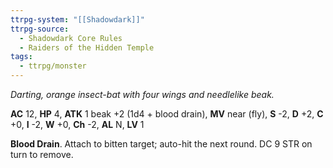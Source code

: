 ```yaml
---
ttrpg-system: "[[Shadowdark]]"
ttrpg-source:
  - Shadowdark Core Rules
  - Raiders of the Hidden Temple
tags:
  - ttrpg/monster
---
```


_Darting, orange insect-bat with four wings and needlelike beak._

**AC** 12, **HP** 4, **ATK** 1 beak +2 (1d4 + blood drain), **MV** near (fly), **S** -2, **D** +2, **C** +0, **I** -2, **W** +0, **Ch** -2, **AL** N, **LV** 1

**Blood Drain**. Attach to bitten target; auto-hit the next round. DC 9 STR on turn to remove.


